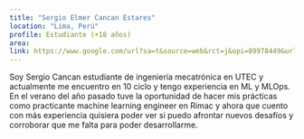 ```yaml
---
title: "Sergio Elmer Cancan Estares"
location: "Lima, Perú"
profile: Estudiante (+18 años)
area: 
link: https://www.google.com/url?sa=t&source=web&rct=j&opi=89978449&url=https://pe.linkedin.com/in/sergio-elmer-canc%25C3%25A1n-estares-22918b176&ved=2ahUKEwj8reXDqdSGAxXMq5UCHcdxDpEQFnoECBMQAQ&usg=AOvVaw2R4nyooW2DedbT1kva7ddL
---
```


Soy Sergio Cancan estudiante de ingeniería mecatrónica en UTEC y actualmente me encuentro en 10 ciclo y tengo experiencia en ML y MLOps. En el verano del año pasado tuve la oportunidad de hacer mis prácticas como practicante machine learning engineer en Rimac y ahora que cuento con más experiencia quisiera poder ver si puedo afrontar nuevos desafíos y corroborar que me falta para poder desarrollarme.